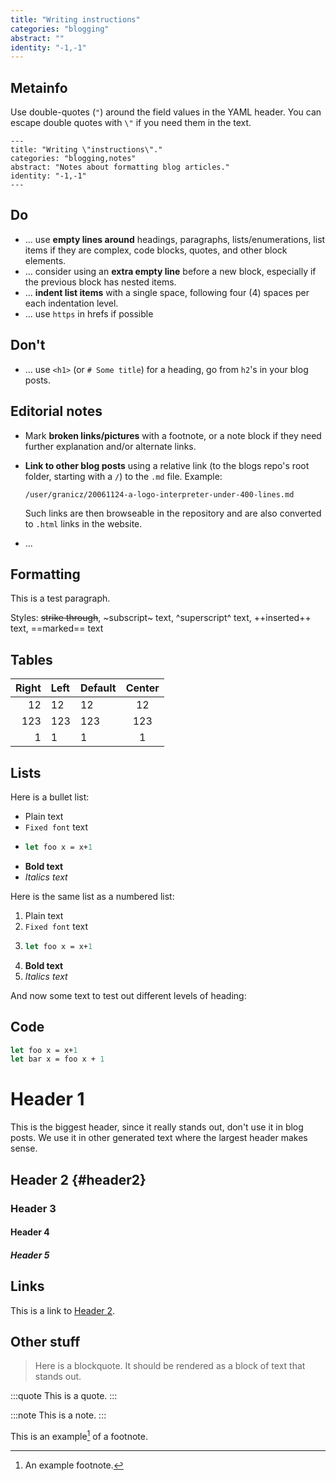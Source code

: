 ```yaml
---
title: "Writing instructions"
categories: "blogging"
abstract: ""
identity: "-1,-1"
---
```

## Metainfo

Use double-quotes (`"`) around the field values in the YAML header. You can escape double quotes with `\"` if you need them in the text.

```
---
title: "Writing \"instructions\"."
categories: "blogging,notes"
abstract: "Notes about formatting blog articles."
identity: "-1,-1"
---
```
 
## Do

 * ... use **empty lines around** headings, paragraphs, lists/enumerations, list items if they are complex, code blocks, quotes, and other block elements.
 * ... consider using an **extra empty line** before a new block, especially if the previous block has nested items.
 * ... **indent list items** with a single space, following four (4) spaces per each indentation level.
 * ... use `https` in hrefs if possible

## Don't

 * ... use `<h1>` (or `# Some title`) for a heading, go from `h2`'s in your blog posts.


## Editorial notes

 * Mark **broken links/pictures** with a footnote, or a note block if they need further explanation and/or alternate links.

 * **Link to other blog posts** using a relative link (to the blogs repo's root folder, starting with a `/`) to the `.md` file. Example:

    `/user/granicz/20061124-a-logo-interpreter-under-400-lines.md`

    Such links are then browseable in the repository and are also converted to `.html` links in the website.

 * ...


## Formatting

This is a test paragraph.

Styles: ~~strike through~~, ~subscript~ text, ^superscript^ text, ++inserted++ text, ==marked== text


## Tables

Right | Left | Default | Center
-----:|:-----|---------|:-----:
12    | 12   | 12      | 12
123   | 123  | 123     | 123
1     | 1    | 1       | 1


## Lists

Here is a bullet list:

 * Plain text
 * `Fixed font` text
 * ```fsharp
   let foo x = x+1
   ```
 * **Bold text**
 * *Italics text*

Here is the same list as a numbered list:

 1. Plain text
 2. `Fixed font` text
 3. ```fsharp
    let foo x = x+1
    ```
 4. **Bold text**
 5. *Italics text*

And now some text to test out different levels of heading:

## Code

```fsharp
let foo x = x+1
let bar x = foo x + 1
```


# Header 1

This is the biggest header, since it really stands out, don't use it in blog posts. We use it in other generated text where the largest header makes sense.

## Header 2 {#header2}

### Header 3

#### Header 4

##### Header 5

## Links

This is a link to [Header 2](#header2).


## Other stuff

> Here is a blockquote. It should be rendered as a block of text that stands out.

:::quote
This is a quote.
:::

:::note
This is a note.
:::

This is an example[^3] of a footnote.


[^3]: An example footnote.
